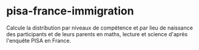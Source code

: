 # pisa-france-immigration
Calcule la distribution par niveaux de compétence et par lieu de naissance des participants et de leurs parents en maths, lecture et science d'après l'enquête PISA en France.
